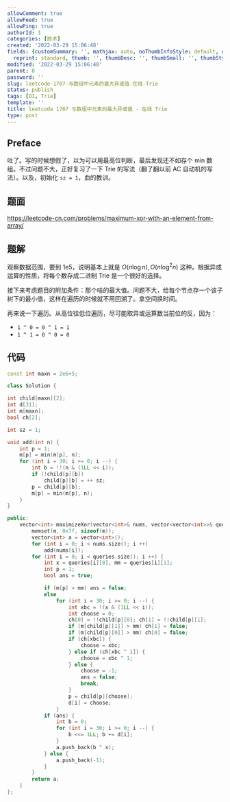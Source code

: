 ```yaml
---
allowComment: true
allowFeed: true
allowPing: true
authorId: 1
categories: [技术]
created: '2022-03-29 15:06:48'
fields: {customSummary: '', mathjax: auto, noThumbInfoStyle: default, outdatedNotice: 'no',
  reprint: standard, thumb: '', thumbDesc: '', thumbSmall: '', thumbStyle: default}
modified: '2022-03-29 15:06:48'
parent: 0
password: ''
slug: leetcode-1707-与数组中元素的最大异或值-在线-Trie
status: publish
tags: [OI, Trie]
template: ''
title: leetcode 1707 与数组中元素的最大异或值 - 在线 Trie
type: post
---
```

## Preface

吐了。写的时候想假了，以为可以用最高位判断，最后发现还不如存个 min 数组。不过问题不大，正好复习了一下 Trie 的写法（翻了翻以前 AC 自动机的写法）。以及，初始化 `sz = 1`，血的教训。

## 题面

https://leetcode-cn.com/problems/maximum-xor-with-an-element-from-array/

## 题解

观察数据范围，要到 1e5，说明基本上就是 $O(n\log n), O(n\log^2 n)$ 这种。根据异或运算的性质，将每个数存成二进制 Trie 是一个很好的选择。

接下来考虑题目的附加条件：那个啥的最大值。问题不大，给每个节点存一个该子树下的最小值，这样在遍历的时候就不用回溯了。拿空间换时间。

再来说一下遍历。从高位往低位遍历，尽可能取异或运算数当前位的反，因为：

* `1 ^ 0 = 0 ^ 1 = 1`
* `1 ^ 1 = 0 ^ 0 = 0`

## 代码

```c++
const int maxn = 2e6+5;

class Solution {

int child[maxn][2];
int d[31];
int m[maxn];
bool ch[2];

int sz = 1;

void add(int n) {
    int p = 1;
    m[p] = min(m[p], n);
    for (int i = 30; i >= 0; i --) {
        int b = !!(n & (1LL << i));
        if (!child[p][b])
            child[p][b] = ++ sz;
        p = child[p][b];
        m[p] = min(m[p], n);
    }
}

public:
    vector<int> maximizeXor(vector<int>& nums, vector<vector<int>>& queries) {
        memset(m, 0x7f, sizeof(m));
        vector<int> a = vector<int>();
        for (int i = 0; i < nums.size(); i ++)
            add(nums[i]);
        for (int i = 0; i < queries.size(); i ++) {
            int x = queries[i][0], mm = queries[i][1];
            int p = 1;
            bool ans = true;

            if (m[p] > mm) ans = false;
            else
                for (int i = 30; i >= 0; i --) {
                    int xbc = !(x & (1LL << i));
                    int choose = 0;
                    ch[0] = !!child[p][0]; ch[1] = !!child[p][1];
                    if (m[child[p][1]] > mm) ch[1] = false;
                    if (m[child[p][0]] > mm) ch[0] = false;
                    if (ch[xbc]) {
                        choose = xbc;
                    } else if (ch[xbc ^ 1]) {
                        choose = xbc ^ 1;
                    } else {
                        choose = -1;
                        ans = false;
                        break;
                    }
                    p = child[p][choose];
                    d[i] = choose;
                }
            if (ans) {
                int b = 0;
                for (int i = 30; i >= 0; i --) {
                    b <<= 1LL; b += d[i];
                }
                a.push_back(b ^ x);
            } else {
                a.push_back(-1);
            }
        }
        return a;
    }
};
```
